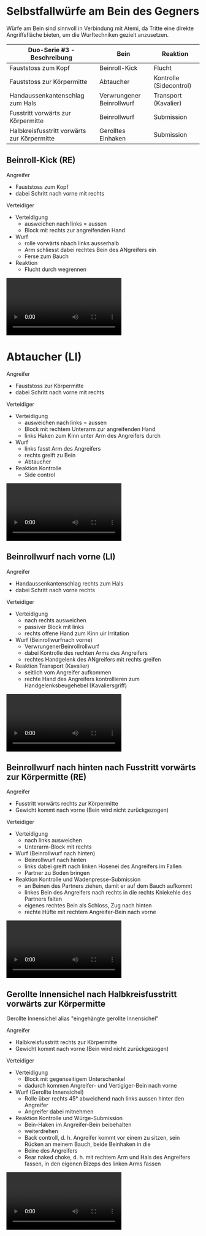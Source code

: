 # Selbstfallwürfe am Bein des Gegners

Würfe am Bein sind sinnvoll in Verbindung mit Atemi, da Tritte eine direkte Angriffsfläche bieten, um die Wurftechniken gezielt anzusetzen.

| Duo-Serie #3 - Beschreibung                 | Bein                      | Reaktion                |
|---------------------------------------------|---------------------------|-------------------------|
| Fauststoss zum Kopf                         | Beinroll-Kick             | Flucht                  |
| Fauststoss zur Körpermitte                  | Abtaucher                 | Kontrolle (Sidecontrol) |
| Handaussenkantenschlag zum Hals             | Verwrungener Beinrollwurf | Transport (Kavalier)    |
| Fusstritt vorwärts zur Körpermitte          | Beinrollwurf              | Submission              |
| Halbkreisfusstritt vorwärts zur Körpermitte | Gerolltes Einhaken        | Submission              |

## Beinroll-Kick (RE)

Angreifer

* Fauststoss zum Kopf
* dabei Schritt nach vorne mit rechts

Verteidiger

* Verteidigung
    * ausweichen nach links = aussen
    * Block mit rechts zur angreifenden Hand
* Wurf
    * rolle vorwärts nbach links ausserhalb
    * Arm schliesst dabei rechtes Bein des ANgreifers ein
    * Ferse zum Bauch
* Reaktion
    * Flucht durch wegrennen

<video controls="true" allowfullscreen="true">
  <source src="https://hoochicken.github.io/dan-iv/images/video/kata-01-beine-01/video.mp4" type="video/mp4">
</video>

# Abtaucher (LI)

Angreifer

* Fauststoss zur Körpermitte
* dabei Schritt nach vorne mit rechts

Verteidiger

* Verteidigung
    * ausweichen nach links = aussen
    * Block mit rechtem Unterarm zur angreifenden Hand
    * links Haken zum Kinn unter Arm des Angreifers durch
* Wurf
    * links fasst Arm des Angreifers
    * rechts greift zu Bein
    * Abtaucher
* Reaktion Kontrolle
    * Side control

<video controls="true" allowfullscreen="true">
  <source src="https://hoochicken.github.io/dan-iv/images/video/kata-01-beine-02/video.mp4" type="video/mp4">
</video>

## Beinrollwurf nach vorne (LI)

Angreifer

* Handaussenkantenschlag rechts zum Hals
* dabei Schritt nach vorne rechts

Verteidiger

* Verteidigung
    * nach rechts ausweichen
    * passiver Block mit links
    * rechts offene Hand zum Kinn uir Irritation
* Wurf (Beinrollwurfnach vorne)
    * VerwrungenerBeinrollrollwurf
    * dabei Kontrolle des rechten Arms des Angreifers
    * rechtes Handgelenk des ANgreifers mit rechts greifen
* Reaktion Transport (Kavalier)
    * seitlich vom Angreifer aufkommen
    * rechte Hand des Angreifers kontrollieren zum Handgelenksbeugehebel (Kavaliersgriff)

<video controls="true" allowfullscreen="true">
  <source src="https://hoochicken.github.io/dan-iv/images/video/kata-01-beine-03/video.mp4" type="video/mp4">
</video>

## Beinrollwurf nach hinten nach Fusstritt vorwärts zur Körpermitte (RE)

Angreifer

* Fusstritt vorwärts rechts zur Körpermitte
* Gewicht kommt nach vorne (Bein wird nicht zurückgezogen)

Verteidiger

* Verteidigung
    * nach links ausweichen
    * Unterarm-Block mit rechts
* Wurf (Beinrollwurf nach hinten)
    * Beinrollwurf nach hinten
    * links dabei greift nach linken Hosenei des Angreifers im Fallen
    * Partner zu Boden bringen
* Reaktion Kontrolle und Wadenpresse-Submission
    * an Beinen des Partners ziehen, damit er auf dem Bauch aufkommt
    * linkes Bein des Angreifers nach rechts in die rechts Kniekehle des Partners falten
    * eigenes rechtes Bein als Schloss, Zug nach hinten
    * rechte Hüfte mit rechtem Angreifer-Bein nach vorne

<video controls="true" allowfullscreen="true">
  <source src="https://hoochicken.github.io/dan-iv/images/video/kata-01-beine-04/video.mp4" type="video/mp4">
</video>

## Gerollte Innensichel nach Halbkreisfusstritt vorwärts zur Körpermitte

Gerollte Innensichel alias "eingehängte gerollte Innensichel"

Angreifer

* Halbkreisfusstritt rechts zur Körpermitte
* Gewicht kommt nach vorne (Bein wird nicht zurückgezogen)

Verteidiger

* Verteidigung
    * Block mit gegenseitigem Unterschenkel
    * dadurch kommen Angreifer- und Vertigiger-Bein nach vorne
* Wurf (Gerollte Innensichel)
    * Rolle über rechts 45° abweichend nach links aussen hinter den Angreifer
    * Angreifer dabei mitnehmen
* Reaktion Kontrolle und Würge-Submission
    * Bein-Haken im Angreifer-Bein beibehalten
    * weiterdrehen
    * Back controll, d. h. Angreifer kommt vor einem zu sitzen, sein Rücken an meinem Bauch, beide Beinhaken in die
    * Beine des Angreifers
    * Rear naked choke, d. h. mit rechtem Arm und Hals des Angreifers fassen, in den eigenen Bizeps des linken Arms fassen

<video controls="true" allowfullscreen="true">
  <source src="https://hoochicken.github.io/dan-iv/images/video/kata-01-beine-05/video.mp4" type="video/mp4">
</video>
